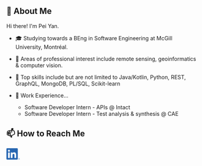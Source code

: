 ## 👋 About Me
Hi there! I'm Pei Yan.
- 🎓 Studying towards a BEng in Software Engineering at McGill University, Montréal.
- 🔬 Areas of professional interest include remote sensing, geoinformatics & computer vision.
- 💪 Top skills include but are not limited to Java/Kotlin, Python, REST, GraphQL, MongoDB, PL/SQL, Scikit-learn
- 💼 Work Experience...
  
  - Software Developer Intern - APIs @ Intact
  - Software Developer Intern - Test analysis & synthesis @ CAE
## 📫 How to Reach Me

<a href="https://www.linkedin.com/in/peiyangeng/"><img src="https://github.com/peiyan-geng/peiyan-geng/blob/main/social.png" height="30em" align="center" alt="Pei Yan's LinkedIn" title="Pei Yan's LinkedIn"/></a>
